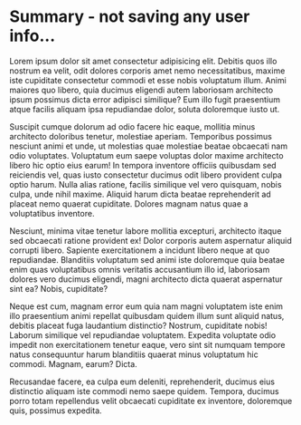 # Summary - not saving any user info...

Lorem ipsum dolor sit amet consectetur adipisicing elit. Debitis quos illo nostrum ea velit, odit dolores corporis amet nemo necessitatibus, maxime iste cupiditate consectetur commodi et esse nobis voluptatum illum.
Animi maiores quo libero, quia ducimus eligendi autem laboriosam architecto ipsum possimus dicta error adipisci similique? Eum illo fugit praesentium atque facilis aliquam ipsa repudiandae dolor, soluta doloremque iusto ut.

Suscipit cumque dolorum ad odio facere hic eaque, mollitia minus architecto doloribus tenetur, molestiae aperiam. Temporibus possimus nesciunt animi et unde, ut molestias quae molestiae beatae obcaecati nam odio voluptates.
Voluptatum eum saepe voluptas dolor maxime architecto libero hic optio eius earum! In tempora inventore officiis quibusdam sed reiciendis vel, quas iusto consectetur ducimus odit libero provident culpa optio harum.
Nulla alias ratione, facilis similique vel vero quisquam, nobis culpa, unde nihil maxime. Aliquid harum dicta beatae reprehenderit ad placeat nemo quaerat cupiditate. Dolores magnam natus quae a voluptatibus inventore.
    
Nesciunt, minima vitae tenetur labore mollitia excepturi, architecto itaque sed obcaecati ratione provident ex! Dolor corporis autem aspernatur aliquid corrupti libero. Sapiente exercitationem a incidunt libero neque at quo repudiandae.
Blanditiis voluptatum sed animi iste doloremque quia beatae enim quas voluptatibus omnis veritatis accusantium illo id, laboriosam dolores vero ducimus eligendi, magni architecto dicta quaerat aspernatur sint ea? Nobis, cupiditate?
    
Neque est cum, magnam error eum quia nam magni voluptatem iste enim illo praesentium animi repellat quibusdam quidem illum sunt aliquid natus, debitis placeat fuga laudantium distinctio? Nostrum, cupiditate nobis!
Laborum similique vel repudiandae voluptatem. Expedita voluptate odio impedit non exercitationem tenetur eaque, vero sint sit numquam tempore natus consequuntur harum blanditiis quaerat minus voluptatum hic commodi. Magnam, earum? Dicta.
    
Recusandae facere, ea culpa eum deleniti, reprehenderit, ducimus eius distinctio aliquam iste commodi nemo saepe quidem. Tempora, ducimus porro totam repellendus velit obcaecati cupiditate ex inventore, doloremque quis, possimus expedita.

